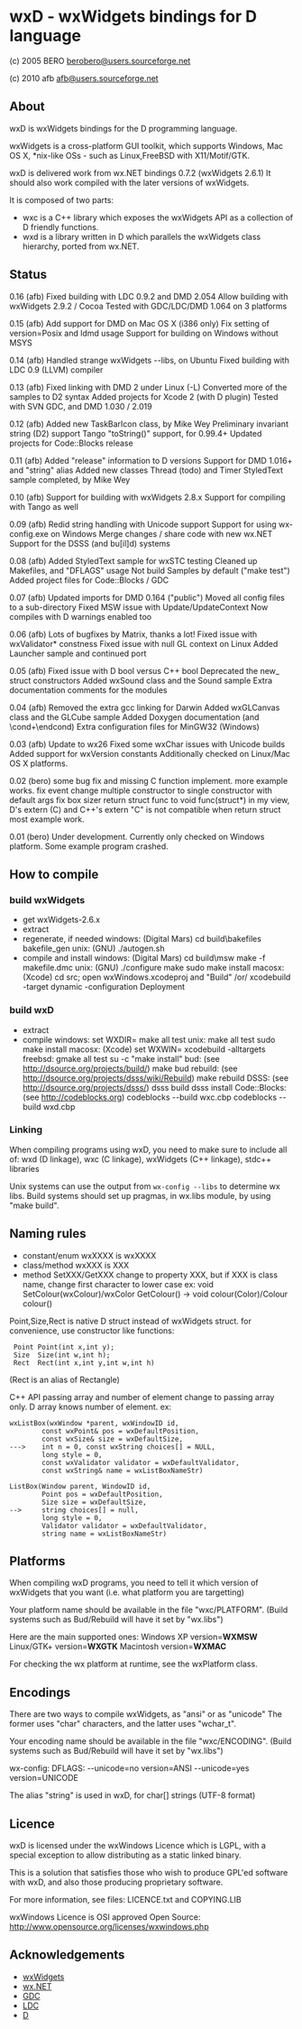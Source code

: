 # wxD - wxWidgets bindings for D language

(c) 2005 BERO <berobero@users.sourceforge.net>

(c) 2010 afb <afb@users.sourceforge.net>

## About

wxD is wxWidgets bindings for the D programming language.

wxWidgets is a cross-platform GUI toolkit, which supports Windows,
Mac OS X, *nix-like OSs - such as Linux,FreeBSD with X11/Motif/GTK.

wxD is delivered work from wx.NET bindings 0.7.2 (wxWidgets 2.6.1)
It should also work compiled with the later versions of wxWidgets.

It is composed of two parts:
   + wxc is a C++ library which exposes the wxWidgets API as a 
     collection of D friendly functions.
   + wxd is a library written in D which parallels the wxWidgets 
     class hierarchy, ported from wx.NET.


## Status

0.16 (afb)
Fixed building with LDC 0.9.2 and DMD 2.054
Allow building with wxWidgets 2.9.2 / Cocoa
Tested with GDC/LDC/DMD 1.064 on 3 platforms

0.15 (afb)
Add support for DMD on Mac OS X (i386 only)
Fix setting of version=Posix and ldmd usage
Support for building on Windows without MSYS

0.14 (afb)
Handled strange wxWidgets --libs, on Ubuntu
Fixed building with LDC 0.9 (LLVM) compiler

0.13 (afb)
Fixed linking with DMD 2 under Linux (-L)
Converted more of the samples to D2 syntax
Added projects for Xcode 2 (with D plugin)
Tested with SVN GDC, and DMD 1.030 / 2.019

0.12 (afb)
Added new TaskBarIcon class, by Mike Wey
Preliminary invariant string (D2) support
Tango "toString()" support, for 0.99.4+
Updated projects for Code::Blocks release

0.11 (afb)
Added "release" information to D versions
Support for DMD 1.016+ and "string" alias
Added new classes Thread (todo) and Timer
StyledText sample completed, by Mike Wey

0.10 (afb)
Support for building with wxWidgets 2.8.x
Support for compiling with Tango as well

0.09 (afb)
Redid string handling with Unicode support
Support for using wx-config.exe on Windows
Merge changes / share code with new wx.NET
Support for the DSSS (and bu[il]d) systems

0.08 (afb)
Added StyledText sample for wxSTC testing
Cleaned up Makefiles, and "DFLAGS" usage
Not build Samples by default ("make test")
Added project files for Code::Blocks / GDC

0.07 (afb)
Updated imports for DMD 0.164 ("public")
Moved all config files to a sub-directory
Fixed MSW issue with Update/UpdateContext
Now compiles with D warnings enabled too

0.06 (afb)
Lots of bugfixes by Matrix, thanks a lot!
Fixed issue with wxValidator* constness
Fixed issue with null GL context on Linux
Added Launcher sample and continued port

0.05 (afb)
Fixed issue with D bool versus C++ bool
Deprecated the new_ struct constructors
Added wxSound class and the Sound sample
Extra documentation comments for the modules

0.04 (afb)
Removed the extra gcc linking for Darwin
Added wxGLCanvas class and the GLCube sample
Added Doxygen documentation (and \cond+\endcond)
Extra configuration files for MinGW32 (Windows)

0.03 (afb)
Update to wx26
Fixed some wxChar issues with Unicode builds
Added support for wxVersion constants
Additionally checked on Linux/Mac OS X platforms.

0.02 (bero)
some bug fix and missing C function implement.
more example works.
fix event
change multiple constructor to single constructor with default args
fix box sizer
 return struct func to void func(struct*)
 in my view, D's extern (C) and C++'s extern "C" is not compatible when return struct
most example work.

0.01 (bero)
Under development.
Currently only checked on Windows platform.
Some example program crashed.


## How to compile

### build wxWidgets

- get wxWidgets-2.6.x
- extract
- regenerate, if needed
windows: (Digital Mars)
    cd build\bakefiles
    bakefile_gen
unix: (GNU)
    ./autogen.sh
- compile and install
windows: (Digital Mars)
  cd build\msw
  make -f makefile.dmc
unix: (GNU)
  ./configure
  make
  sudo make install
macosx: (Xcode)
  cd src; open wxWindows.xcodeproj and "Build" /or/
  xcodebuild -target dynamic -configuration Deployment

### build wxD

- extract
- compile
windows:
  set WXDIR=<path to wxWidgets>
  make all test
unix:
  make all test
  sudo make install
macosx: (Xcode)
  set WXWIN=<path to wxWidgets>
  xcodebuild -alltargets
freebsd:
  gmake all test
  su -c "make install"
bud: (see http://dsource.org/projects/build/)
  make bud
rebuild: (see http://dsource.org/projects/dsss/wiki/Rebuild)
  make rebuild
DSSS: (see http://dsource.org/projects/dsss/)
  dsss build
  dsss install
Code::Blocks: (see http://codeblocks.org)
  codeblocks --build wxc.cbp
  codeblocks --build wxd.cbp

### Linking

When compiling programs using wxD, you need to make sure to include all of:
wxd (D linkage), wxc (C linkage), wxWidgets (C++ linkage), stdc++ libraries

Unix systems can use the output from `wx-config --libs` to determine wx libs.
Build systems should set up pragmas, in wx.libs module, by using "make build".

## Naming rules

- constant/enum wxXXXX is wxXXXX
- class/method wxXXX is XXX
- method SetXXX/GetXXX change to property XXX,
  but if XXX is class name, change first character to lower case 
  ex: void SetColour(wxColour)/wxColor GetColour() -> void colour(Color)/Colour colour()

Point,Size,Rect is native D struct instead of wxWidgets struct.
for convenience, use constructor like functions:
```
 Point Point(int x,int y);
 Size  Size(int w,int h);
 Rect  Rect(int x,int y,int w,int h)
```
(Rect is an alias of Rectangle)

C++ API passing array and number of element change to passing array only.
D array knows number of element.
ex:

```
wxListBox(wxWindow *parent, wxWindowID id,
        const wxPoint& pos = wxDefaultPosition,
        const wxSize& size = wxDefaultSize,
--->    int n = 0, const wxString choices[] = NULL,
        long style = 0,
        const wxValidator validator = wxDefaultValidator,
        const wxString& name = wxListBoxNameStr)

ListBox(Window parent, WindowID id,
        Point pos = wxDefaultPosition,
        Size size = wxDefaultSize,
-->     string choices[] = null,
        long style = 0,
        Validator validator = wxDefaultValidator,
        string name = wxListBoxNameStr)
```

## Platforms

When compiling wxD programs, you need to tell it which version of
wxWidgets that you want (i.e. what platform you are targetting)

Your platform name should be available in the file "wxc/PLATFORM".
(Build systems such as Bud/Rebuild will have it set by "wx.libs")

Here are the main supported ones:
Windows XP     version=__WXMSW__
Linux/GTK+     version=__WXGTK__
Macintosh      version=__WXMAC__

For checking the wx platform at runtime, see the wxPlatform class.

## Encodings

There are two ways to compile wxWidgets, as "ansi" or as "unicode"
The former uses "char" characters, and the latter uses "wchar_t".

Your encoding name should be available in the file "wxc/ENCODING".
(Build systems such as Bud/Rebuild will have it set by "wx.libs")

wx-config:     DFLAGS:
--unicode=no   version=ANSI
--unicode=yes  version=UNICODE

The alias "string" is used in wxD, for char[] strings (UTF-8 format)

## Licence

wxD is licensed under the wxWindows Licence which is LGPL, with a
special exception to allow distributing as a static linked binary.

This is a solution that satisfies those who wish to produce GPL'ed
software with wxD, and also those producing proprietary software.

For more information, see files:
LICENCE.txt and COPYING.LIB

wxWindows Licence is OSI approved Open Source:
http://www.opensource.org/licenses/wxwindows.php


## Acknowledgements

- [wxWidgets](http://www.wxwidgets.org/)
- [wx.NET](http://wxnet.sourceforge.net/)
- [GDC](http://gdcproject.org/)
- [LDC](https://github.com/ldc-developers/ldc)
- [D](https://dlang.org/)
